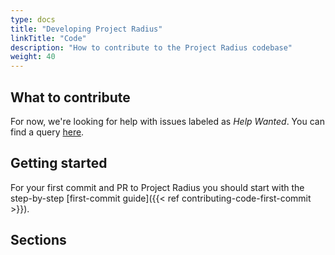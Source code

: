 ```yaml
---
type: docs
title: "Developing Project Radius"
linkTitle: "Code"
description: "How to contribute to the Project Radius codebase"
weight: 40
---
```


## What to contribute

For now, we're looking for help with issues labeled as *Help Wanted*. You can find a query [here](https://github.com/Azure/radius/issues?q=is%3Aopen+is%3Aissue+label%3A%22help+wanted%22).

## Getting started

For your first commit and PR to Project Radius you should start with the step-by-step [first-commit guide]({{< ref contributing-code-first-commit >}}).

## Sections